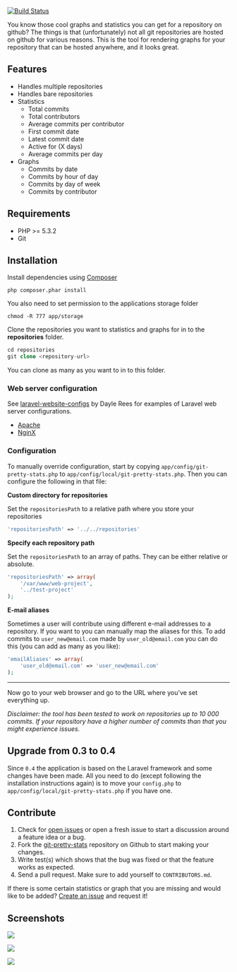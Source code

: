 [![Build Status](https://api.travis-ci.org/modess/git-pretty-stats.png)](https://travis-ci.org/modess/git-pretty-stats)

You know those cool graphs and statistics you can get for a repository on github? The things is that (unfortunately) not all git repositories are hosted on github for various reasons. This is the tool for rendering graphs for your repository that can be hosted anywhere, and it looks great.

## Features

* Handles multiple repositories
* Handles bare repositories
* Statistics
  - Total commits
  - Total contributors
  - Average commits per contributor
  - First commit date
  - Latest commit date
  - Active for (X days)
  - Average commits per day
* Graphs
  - Commits by date
  - Commits by hour of day
  - Commits by day of week
  - Commits by contributor

## Requirements

* PHP >= 5.3.2
* Git

## Installation

Install dependencies using [Composer](http://getcomposer.org/)

    php composer.phar install

You also need to set permission to the applications storage folder

    chmod -R 777 app/storage

Clone the repositories you want to statistics and graphs for in to the **repositories** folder.
```php
cd repositories
git clone <repository-url>
```
You can clone as many as you want to in to this folder.

### Web server configuration

See [laravel-website-configs](https://github.com/daylerees/laravel-website-configs) by Dayle Rees for examples of Laravel web server configurations.

* [Apache](https://github.com/daylerees/laravel-website-configs/blob/master/apache.conf)
* [NginX](https://github.com/daylerees/laravel-website-configs/blob/master/nginx.conf)

### Configuration
To manually override configuration, start by copying `app/config/git-pretty-stats.php` to `app/config/local/git-pretty-stats.php`. Then you can configure the following in that file:

**Custom directory for repositories**

Set the `repositoriesPath` to a relative path where you store your repositories
```php
'repositoriesPath' => '../../repositories'
```
**Specify each repository path**

Set the `repositoriesPath` to an array of paths. They can be either relative or absolute.
```php
'repositoriesPath' => array(
    '/var/www/web-project',
    '../test-project'
);
```

**E-mail aliases**

Sometimes a user will contribute using different e-mail addresses to a repository. If you want to you can manually map the aliases for this. To add commits to `user_new@email.com` made by `user_old@email.com` you can do this (you can add as many as you like):
```php
'emailAliases' => array(
    'user_old@email.com' => 'user_new@email.com'
);
```

***

Now go to your web browser and go to the URL where you've set everything up.

*Disclaimer: the tool has been tested to work on repositories up to 10 000 commits. If your repository have a higher number of commits than that you might experience issues.*

## Upgrade from 0.3 to 0.4

Since `0.4` the application is based on the Laravel framework and some changes have been made. All you need to do (except following the installation instructions again) is to move your `config.php` to `app/config/local/git-pretty-stats.php` if you have one.

## Contribute

1. Check for [open issues](https://github.com/modess/git-pretty-stats/issues) or open a fresh issue to start a discussion around a feature idea or a bug.
2. Fork the [git-pretty-stats](https://github.com/modess/git-pretty-stats) repository on Github to start making your changes.
3. Write test(s) which shows that the bug was fixed or that the feature works as expected.
5. Send a pull request. Make sure to add yourself to `CONTRIBUTORS.md`.

If there is some certain statistics or graph that you are missing and would like to be added? [Create an issue](https://github.com/modess/git-pretty-stats/issues/new) and request it!

## Screenshots
![](https://modess.github.io/git-pretty-stats/statistics-0.5.png)

![](https://modess.github.io/git-pretty-stats/commit-activity-0.5.png)

![](https://modess.github.io/git-pretty-stats/contributors-0.5.png)


